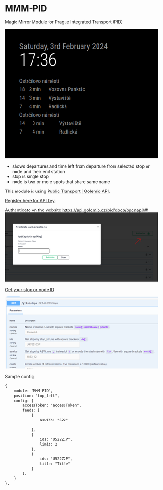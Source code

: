 # MMM-PID
Magic Mirror Module for Prague Integrated Transport (PID)

![Screenshot of PID module](images/module.png)



- shows departures and time left from departure from selected stop or node and their end station
- stop is single stop
- node is two or more spots that share same name 

This module is using [Public Transport | Golemio API](https://api.golemio.cz/pid/docs/openapi/#/%F0%9F%9A%8F%20PID%20Departure%20Boards/get_pid_departureboards).

[Register here for API key](https://api.golemio.cz/api-keys/auth/sign-in).


Authenticate on the website https://api.golemio.cz/pid/docs/openapi/#/
![Use authenticate on the website](images/auth.png)

[Get your stop or node ID](https://api.golemio.cz/pid/docs/openapi/#/%F0%9F%A7%BE%20GTFS%20Static/get_gtfs_stops)

![Get your stop or node ID](images/stops.png)



Sample config
```
{
    module: "MMM-PID",
    position: "top_left",
    config: {
        accessToken: "accessToken",
        feeds: [
            {
                aswIds: "522"

            },
            {
                ids: "U522Z1P",
                limit: 2
            },
            {
                ids: "U522Z2P",
                title: "Title"
            }
        ],
    }
}, 
```

